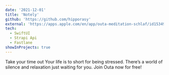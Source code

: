 ```yaml
---
date: '2021-12-01'
title: 'Notely'
github: 'https://github.com/hipporasy'
external: 'https://apps.apple.com/en/app/outa-meditation-schlaf/id1534938637'
tech:
  - SwiftUI
  - Strapi Api
  - Fastlane
showInProjects: true
---
```

Take your time out
Your life is to short for being stressed.
There’s a world of silence and relaxation just waiting for you.
Join Outa now for free!